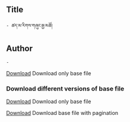 ## Title
	- ཚད་མ་རིགས་གཞུང་རྒྱ་མཚོ།

## Author
	- 






<a href='https://minhaskamal.github.io/DownGit/#/home?url=https://github.com/ta4tsering/P008165/tree/main/P008165.opf/base' class='button'>Download</a> Download only base file


### Download different versions of base file

<a href='https://minhaskamal.github.io/DownGit/#/home?url=https://github.com/ta4tsering/P008165/tree/main/P008165.opf/base' class='button'>Download</a> Download only base file

<a href='https://minhaskamal.github.io/DownGit/#/home?url=https://github.com/ta4tsering/P008165/tree/main/P008165.opf' class='button'>Download</a> Download base file with pagination

